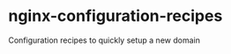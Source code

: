 nginx-configuration-recipes
===========================

Configuration recipes to quickly setup a new domain
